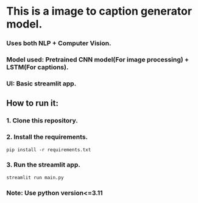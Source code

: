 # This is a image to caption generator model.
### Uses both NLP + Computer Vision.
### Model used: Pretrained CNN model(For image processing) + LSTM(For captions).
### UI: Basic streamlit app.



## How to run it:

### 1. Clone this repository.

### 2. Install the requirements.
    pip install -r requirements.txt

### 3. Run the streamlit app.
    streamlit run main.py


### Note: Use python version<=3.11

